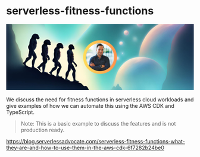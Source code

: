 # serverless-fitness-functions

![image](./docs/images/header.png)

We discuss the need for fitness functions in serverless cloud workloads and give examples of how we can automate this using the AWS CDK and TypeScript.

> Note: This is a basic example to discuss the features and is not production ready.

https://blog.serverlessadvocate.com/serverless-fitness-functions-what-they-are-and-how-to-use-them-in-the-aws-cdk-6f7282b24be0
